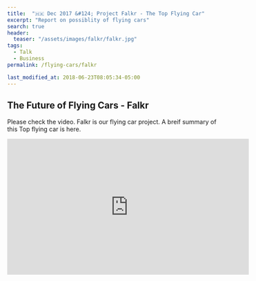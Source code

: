 ```yaml
---
title:  "🇭🇰 Dec 2017 &#124; Project Falkr - The Top Flying Car"
excerpt: "Report on possiblity of flying cars"
search: true
header:
  teaser: "/assets/images/falkr/falkr.jpg"
tags: 
  - Talk
  - Business
permalink: /flying-cars/falkr

last_modified_at: 2018-06-23T08:05:34-05:00
---
```

## The Future of Flying Cars - Falkr
Please check the video. Falkr is our flying car project. A breif summary of this Top flying car is here. 
<iframe width="560" height="315" src="https://www.youtube.com/embed/iJfwPK6Ddqw" frameborder="0" allow="autoplay; encrypted-media" allowfullscreen></iframe>
